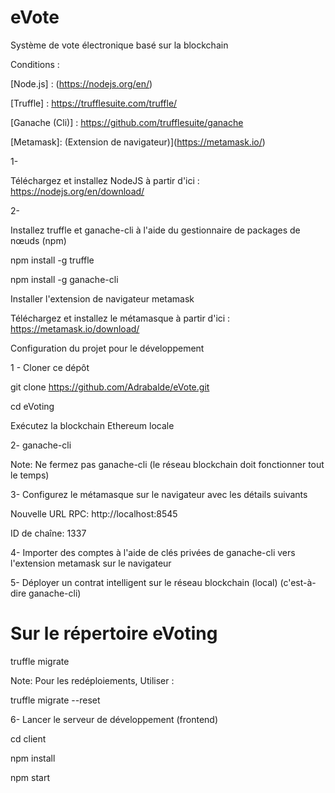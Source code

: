# eVote
Système de vote électronique basé sur la blockchain



Conditions :

[Node.js] : (https://nodejs.org/en/)

[Truffle] : https://trufflesuite.com/truffle/

[Ganache (Cli)] : https://github.com/trufflesuite/ganache

[Metamask]: (Extension de navigateur)](https://metamask.io/)

1- 

Téléchargez et installez NodeJS à partir d'ici : https://nodejs.org/en/download/

2- 

Installez truffle et ganache-cli à l'aide du gestionnaire de packages de nœuds (npm)

npm install -g truffle

npm install -g ganache-cli

Installer l'extension de navigateur metamask


Téléchargez et installez le métamasque à partir d'ici : https://metamask.io/download/




Configuration du projet pour le développement

1 - 
Cloner ce dépôt


git clone https://github.com/Adrabalde/eVote.git

cd eVoting

Exécutez la blockchain Ethereum locale


2- 
ganache-cli

Note: Ne fermez pas ganache-cli (le réseau blockchain doit fonctionner tout le temps)

3- 
Configurez le métamasque sur le navigateur avec les détails suivants

Nouvelle URL RPC: http://localhost:8545

ID de chaîne: 1337

4- 
Importer des comptes à l'aide de clés privées de ganache-cli vers l'extension metamask sur le navigateur

5- 
Déployer un contrat intelligent sur le réseau blockchain (local) (c'est-à-dire ganache-cli)

# Sur le répertoire eVoting

truffle migrate

Note: Pour les redéploiements, Utiliser :  

truffle migrate --reset           

6- 
Lancer le serveur de développement (frontend)

cd client

npm install

npm start
